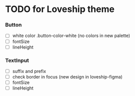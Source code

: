 # TODO for Loveship theme
### Button
- [ ] white color .button-color-white (no colors in new palette)
- [ ] fontSize
- [ ] lineHeight
### TextInput
- [ ] suffix and prefix
- [ ] check border in focus (new design in loveship-figma)
- [ ] fontSize
- [ ] lineHeight
